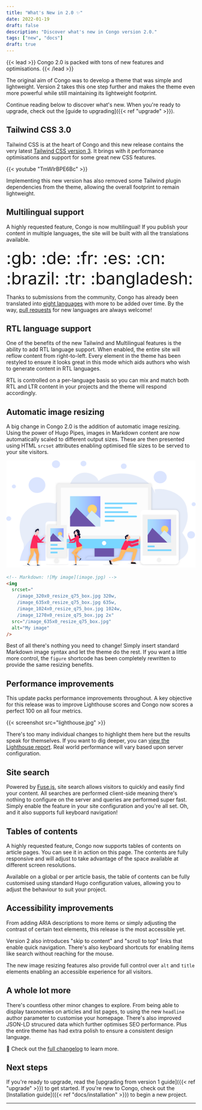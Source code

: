 ```yaml
---
title: "What's New in 2.0 ✨"
date: 2022-01-19
draft: false
description: "Discover what's new in Congo version 2.0."
tags: ["new", "docs"]
draft: true
---
```


{{< lead >}}
Congo 2.0 is packed with tons of new features and optimisations.
{{< /lead >}}

The original aim of Congo was to develop a theme that was simple and lightweight. Version 2 takes this one step further and makes the theme even more powerful while still maintaining its lightweight footprint.

Continue reading below to discover what's new. When you're ready to upgrade, check out the [guide to upgrading]({{< ref "upgrade" >}}).

## Tailwind CSS 3.0

Tailwind CSS is at the heart of Congo and this new release contains the very latest [Tailwind CSS version 3](https://tailwindcss.com/blog/tailwindcss-v3). It brings with it performance optimisations and support for some great new CSS features.

{{< youtube "TmWIrBPE6Bc" >}}

Implementing this new version has also removed some Tailwind plugin dependencies from the theme, allowing the overall footprint to remain lightweight.

## Multilingual support

A highly requested feature, Congo is now multilingual! If you publish your content in multiple languages, the site will be built with all the translations available.

<div class="text-2xl text-center" style="font-size: 2.8rem">:gb: :de: :fr: :es: :cn: :brazil: :tr: :bangladesh:</div>

Thanks to submissions from the community, Congo has already been translated into [eight languages](https://github.com/jpanther/congo/tree/dev/i18n) with more to be added over time. By the way, [pull requests](https://github.com/jpanther/congo/pulls) for new languages are always welcome!

## RTL language support

One of the benefits of the new Tailwind and Multilingual features is the ability to add RTL language support. When enabled, the entire site will reflow content from right-to-left. Every element in the theme has been restyled to ensure it looks great in this mode which aids authors who wish to generate content in RTL languages.

RTL is controlled on a per-language basis so you can mix and match both RTL and LTR content in your projects and the theme will respond accordingly.

## Automatic image resizing

A big change in Congo 2.0 is the addition of automatic image resizing. Using the power of Hugo Pipes, images in Markdown content are now automatically scaled to different output sizes. These are then presented using HTML `srcset` attributes enabling optimised file sizes to be served to your site visitors.

![](image-resizing.png)

```html
<!-- Markdown: ![My image](image.jpg) -->
<img
  srcset="
    /image_320x0_resize_q75_box.jpg 320w,
    /image_635x0_resize_q75_box.jpg 635w,
    /image_1024x0_resize_q75_box.jpg 1024w,
    /image_1270x0_resize_q75_box.jpg 2x"
  src="/image_635x0_resize_q75_box.jpg"
  alt="My image"
/>
```

Best of all there's nothing you need to change! Simply insert standard Markdown image syntax and let the theme do the rest. If you want a little more control, the `figure` shortcode has been completely rewritten to provide the same resizing benefits.

## Performance improvements

This update packs performance improvements throughout. A key objective for this release was to improve Lighthouse scores and Congo now scores a perfect 100 on all four metrics.

{{< screenshot src="lighthouse.jpg" >}}

There's too many individual changes to highlight them here but the results speak for themselves. If you want to dig deeper, you can [view the Lighthouse report](lighthouse.html). Real world performance will vary based upon server configuration.

## Site search

Powered by [Fuse.js](https://fusejs.io), site search allows visitors to quickly and easily find your content. All searches are performed client-side meaning there's nothing to configure on the server and queries are performed super fast. Simply enable the feature in your site configuration and you're all set. Oh, and it also supports full keyboard navigation!

## Tables of contents

A highly requested feature, Congo now supports tables of contents on article pages. You can see it in action on this page. The contents are fully responsive and will adjust to take advantage of the space available at different screen resolutions.

Available on a global or per article basis, the table of contents can be fully customised using standard Hugo configuration values, allowing you to adjust the behaviour to suit your project.

## Accessibility improvements

From adding ARIA descriptions to more items or simply adjusting the contrast of certain text elements, this release is the most accessible yet.

Version 2 also introduces "skip to content" and "scroll to top" links that enable quick navigation. There's also keyboard shortcuts for enabling items like search without reaching for the mouse.

The new image resizing features also provide full control over `alt` and `title` elements enabling an accessible experience for all visitors.

## A whole lot more

There's countless other minor changes to explore. From being able to display taxonomies on articles and list pages, to using the new `headline` author parameter to customise your homepage. There's also improved JSON-LD strucured data which further optimises SEO performance. Plus the entire theme has had extra polish to ensure a consistent design language.

:rocket: Check out the [full changelog](https://github.com/jpanther/congo/blob/dev/CHANGELOG.md) to learn more.

## Next steps

If you're ready to upgrade, read the [upgrading from version 1 guide]({{< ref "upgrade" >}}) to get started. If you're new to Congo, check out the [Installation guide]({{< ref "docs/installation" >}}) to begin a new project.

---
